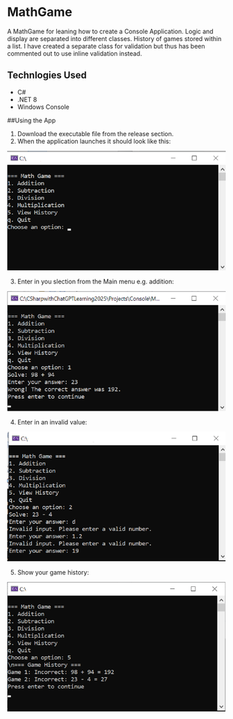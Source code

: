 # MathGame
A MathGame for leaning how to create a Console Application. Logic and display are separated into different classes. History of games stored within a list. I have created a separate class for validation but thus has been commented out to use inline validation instead.

## Technlogies Used
* C#
* .NET 8
* Windows Console

##Using the App
1. Download the executable file from the release section.
2. When the application launches it should look like this:

   
![MathGame Console App reqdy to Run](ScreenShots/MathGame1.png "Main Menu")


3. Enter in you slection from the Main menu e.g. addition:


![MathGame Console App reqdy to Run](ScreenShots/MathGame2.png "Addition")


4. Enter in  an invalid value:


![MathGame Console App reqdy to Run](ScreenShots/MathGame3.png "Invalid Value")


5. Show your game history:


![MathGame Console App reqdy to Run](ScreenShots/MathGame4.png "History")
